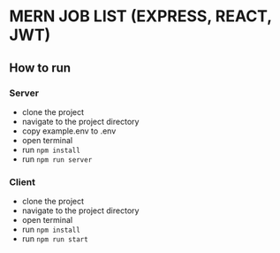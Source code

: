 # MERN JOB LIST (EXPRESS, REACT, JWT)

## How to run

### Server
- clone the project
- navigate to the project directory
- copy example.env to .env
- open terminal
- run `npm install`
- run `npm run server`

### Client
- clone the project
- navigate to the project directory
- open terminal
- run `npm install`
- run `npm run start`

